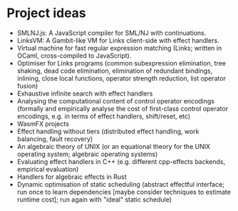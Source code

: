# Project ideas

* SMLNJ.js: A JavaScript compiler for SML/NJ with continuations.
* LinksVM: A Gambit-like VM for Links client-side with effect handlers.
* Virtual machine for fast regular expression matching (Links; written in OCaml, cross-compiled to JavaScript).
* Optimiser for Links programs (common subexpression elimination, tree shaking, dead code elimination, elimination of redundant bindings, inlining, close local functions, operator strength reduction, list operator fusion)
* Exhaustive infinite search with effect handlers
* Analysing the computational content of control operator encodings (formally and empirically analyse the cost of first-class control operator encodings, e.g. in terms of effect handlers, shift/reset, etc)
* WasmFX projects
* Effect handling without tiers (distributed effect handling, work balancing, fault recovery)
* An algebraic theory of UNIX (or an equational theory for the UNIX operating system; algebraic operating systems)
* Evaluating effect handlers in C++ (e.g. different cpp-effects backends, empirical evaluation)
* Handlers for algebraic effects in Rust
* Dynamic optimisation of static scheduling (abstract effectful interface; run once to learn dependencies [maybe consider techniques to estimate runtime cost]; run again with "ideal" static schedule)
